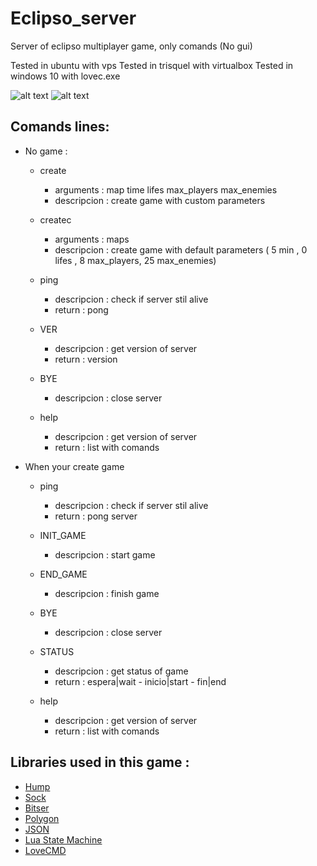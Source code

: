 # Eclipso_server

Server of eclipso multiplayer game, only comands (No gui)

Tested in ubuntu with vps
Tested in trisquel with virtualbox
Tested in windows 10 with lovec.exe

![alt text](https://img.shields.io/badge/Love-11.2-ff69b4.svg) ![alt text](https://img.shields.io/badge/Status-Beta%201.0-orange.svg)

## Comands lines:

* No game : 

  * create
    * arguments : map time lifes max_players max_enemies
    * descripcion : create game with custom parameters

  * createc
    * arguments : maps
    * descripcion : create game with default parameters ( 5 min , 0 lifes , 8 max_players, 25 max_enemies)

  * ping
    * descripcion : check if server stil alive
    * return : pong

  * VER
    * descripcion : get version of server
    * return : version

  * BYE
    * descripcion : close server
    
  * help
    * descripcion : get version of server
    * return : list with comands
    
* When your create game

  * ping
    * descripcion : check if server stil alive
    * return : pong server

  * INIT_GAME
    * descripcion : start game
    
  * END_GAME
    * descripcion : finish game
    
  * BYE
    * descripcion : close server
    
  * STATUS
    * descripcion : get status of game
    * return : espera|wait - inicio|start - fin|end
    
  * help
    * descripcion : get version of server
    * return : list with comands
    
 ## Libraries used in this game :

* [Hump](https://github.com/vrld/hump)
* [Sock](https://github.com/camchenry/sock.lua)
* [Bitser](https://github.com/gvx/bitser)
* [Polygon](https://github.com/AlexarJING/polygon)
* [JSON](http://regex.info/blog/lua/json)
* [Lua State Machine](https://github.com/kyleconroy/lua-state-machine)
* [LoveCMD](https://github.com/Ulydev/lovecmd)
